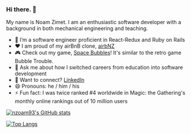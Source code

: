 ### Hi there. 👋 

My name is Noam Zimet. I am an enthusiastic software developer with a background in both mechanical engineering and teaching. 

- 🔭 I’m a software engineer proficient in React-Redux and Ruby on Rails  
- ❤️ I am proud of my airBnB clone, [airbNZ](https://airbnz.onrender.com/)
- 🎮 Check out my game, [Space Bubbles](https://nzoam93.github.io/Space-Bubbles/)! It's similar to the retro game Bubble Trouble.
- 💬 Ask me about how I switched careers from education into software development
- 🔗 Want to connect?  [LinkedIn](https://www.linkedin.com/in/noam-zimet-4114a594/)
- 😄 Pronouns: he / him / his
- ⚡ Fun fact: I was twice ranked #4 worldwide in Magic: the Gathering's monthly online rankings out of 10 million users

[![nzoam93's GitHub stats](https://github-readme-stats.vercel.app/api?username=nzoam93&show_icons=true&theme=transparent)](https://github.com/nzoam93/github-readme-stats)

[![Top Langs](https://github-readme-stats.vercel.app/api/top-langs/?username=nzoam93&layout=compact&show_icons=true&theme=transparent)](https://github.com/nzoam93/github-readme-stats)
